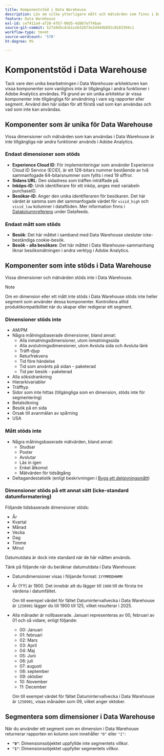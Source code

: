 ```yaml
---
title: Komponentstöd i Data Warehouse
description: Läs om vilka ytterligare mått och mätvärden som finns i Data Warehouse och vad som inte stöds.
feature: Data Warehouse
exl-id: ce7411a4-a720-47b7-90d5-4d867eff4bae
source-git-commit: 527a9d5cdcb1ceb32073e2d444b892c0183394c1
workflow-type: tm+mt
source-wordcount: '570'
ht-degree: 0%

---
```


# Komponentstöd i Data Warehouse

Tack vare den unika bearbetningen i Data Warehouse-arkitekturen kan vissa komponenter som vanligtvis inte är tillgängliga i andra funktioner i Adobe Analytics användas. På grund av sin unika arkitektur är vissa komponenter inte tillgängliga för användning i vare sig rapporter eller segment. Använd den här sidan för att förstå vad som kan användas och vad som inte kan användas.

## Komponenter som är unika för Data Warehouse

Vissa dimensioner och mätvärden som kan användas i Data Warehouse är inte tillgängliga när andra funktioner används i Adobe Analytics.

### Endast dimensioner som stöds

* **Experience Cloud ID**: För implementeringar som använder Experience Cloud ID Service (ECID), är ett 128-bitars nummer bestående av två sammanfogade 64-bitarsnummer som fyllts i med 19 siffror.
* **Sidans URL**: Den sidadress som träffen inträffade på.
* **Inköps-ID**: Unik identifierare för ett inköp, anges med variabeln purchaseID.
* **Besökar-ID**: Anger den unika identifieraren för besökaren. Det här värdet är samma som det sammanfogade värdet för `visid_high` och `visid_low` kolumner i dataflöden. Mer information finns i [Datakolumnreferens](../analytics-data-feed/c-df-contents/datafeeds-reference.md) under Datafeeds.

### Endast mått som stöds

* **Besök**: Det här måttet i samband med Data Warehouse utesluter icke-beständiga cookie-besök.
* **Besök - alla besökare**: Det här måttet i Data Warehouse-sammanhang liknar besöksmätningen i andra verktyg i Adobe Analytics.

## Komponenter som inte stöds i Data Warehouse

Vissa dimensioner och mätvärden stöds inte i Data Warehouse.

>[!NOTE]
>
>Om en dimension eller ett mått inte stöds i Data Warehouse stöds inte heller segment som använder dessa komponenter. Kontrollera alltid produktkompatibilitet när du skapar eller redigerar ett segment.

### Dimensioner stöds inte

* AM/PM
* Några målningsbaserade dimensioner, bland annat:
   * Alla inmatningsdimensioner, utom inmatningssida
   * Alla avslutningsdimensioner, utom Avsluta sida och Avsluta länk
   * Träff-djup
   * Returfrekvens
   * Tid före händelse
   * Tid som använts på sidan - paketerad
   * Tid per besök - paketerad
* Alla söksidrankning
* Hierarkivariabler
* Träfftyp
* Sidor som inte hittas (tillgängliga som en dimension, stöds inte för segmentering)
* Betalsökning
* Besök på en sida
* Orsak till avanmälan av spårning
* USA

### Mått stöds inte

* Några målningsbaserade mätvärden, bland annat:
   * Studsar
   * Poster
   * Avslutar
   * Läs in igen
   * Enkel åtkomst
   * Mätvärden för tidsåtgång
* Deltagandestatistik (enligt beskrivningen i [Bygg ett delgivningsmått](/help/components/c-calcmetrics/c-workflow/cm-workflow/c-build-metrics/participation-metric.md))

### Dimensioner stöds på ett annat sätt (icke-standard datumformatering)

Följande tidsbaserade dimensioner stöds:

* År
* Kvartal
* Månad
* Vecka
* Dag
* Timme
* Minut

Datumutdata är dock inte standard när de här måtten används.

Tänk på följande när du beräknar datumutdata i Data Warehouse:

* Datumdimensioner visas i följande format: `1YYMMDDHHMM`

* År (YY) är 1900. Det innebär att du lägger till `1900` till de första tre värdena i datumfältet.

  Om till exempel värdet för fältet Datumintervallvecka i Data Warehouse är `1250901` lägger du till 1900 till 125, vilket resulterar i 2025.

* Alla månader är nollbaserade. Januari representeras av 00, februari av 01 och så vidare, enligt följande:

   * 00: Januari
   * 01: februari
   * 02: Mars
   * 03: April
   * 04: Maj
   * 05: Juni
   * 06: juli
   * 07: augusti
   * 08: september
   * 09: oktober
   * 10: November
   * 11: December

  Om till exempel värdet för fältet Datumintervallvecka i Data Warehouse är `1250901`, visas månaden som 09, vilket anger oktober.




## Segmentera som dimensioner i Data Warehouse

När du använder ett segment som en dimension i Data Warehouse returnerar rapporten en kolumn som innehåller `"0"` eller `"1"`:

* **`"0"`**: Dimensionsobjektet uppfyllde inte segmentets villkor.
* **`"1"`**: Dimensionsobjektet uppfyller segmentets villkor.
